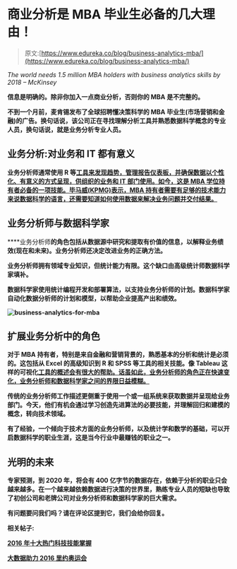 # 商业分析是 MBA 毕业生必备的几大理由！

> 原文:[https://www.edureka.co/blog/business-analytics-mba/](https://www.edureka.co/blog/business-analytics-mba/)

*The world needs 1.5 million MBA holders with business analytics skills by 2018 – McKinsey*

**信息是明确的。除非你加入一点商业分析，否则你的 MBA 是不完整的。**

**不到一个月前，麦肯锡发布了全球招聘懂决策科学的 MBA 毕业生(市场营销和金融)的广告。换句话说，该公司正在寻找理解分析工具并熟悉数据科学概念的专业人员，换句话说，就是业务分析专业人员。**

## ****业务分析:对业务和 IT 都有意义****

**业务分析师通常使用 R 等[工具来发现趋势，管理报告仪表板，并确保数据以个性化、有意义的方式呈现，供组织的业务和 IT 部门使用。如今，这是 MBA 学位持有者必备的一项技能。毕马威(KPMG)表示，MBA 持有者需要有足够的技术能力来说数据科学的语言，还需要知道如何使用数据来解决业务问题并交付结果。](https://www.edureka.co/blog/r-programming-for-data-science)**

## ****业务分析师与数据科学家****

****业务分析师**的角色包括从数据源中研究和提取有价值的信息，以解释业务绩效(现在和未来)。业务分析师还决定改进业务的正确方法。**

**业务分析师拥有领域专业知识，但统计能力有限。这个缺口由高级统计师数据科学家填补。**

**数据科学家使用统计编程开发和部署算法，以支持业务分析师的计划。数据科学家自动化数据分析师的计划和模型，以帮助企业提高产出和绩效。**

**![business-analytics-for-mba](../Images/f005f4f68979432a284978e39d28afa9.png)**

## ****扩展业务分析中的角色****

**对于 MBA 持有者，特别是来自金融和营销背景的，熟悉基本的分析和统计是必须的。这包括从 Excel 的高级知识到 R 和 SPSS 等工具的相关技能。像 Tableau 这样的可视化[工具的概述会有很大的帮助。话虽如此，业务分析师的角色正在快速变化，业务分析师和数据科学家之间的界限日益模糊。](https://www.edureka.co/blog/do-magic-with-tableau)**

**传统的业务分析师工作描述更侧重于使用一个或一组系统来获取数据并呈现给业务部门。今天，他们有机会通过学习创造先进算法的必要技能，并理解回归和建模的概念，转向技术领域。**

**有了经验，一个倾向于技术方面的业务分析师，以及统计学和数学的基础，可以开启数据科学的职业生涯，这是当今行业中最赚钱的职业之一。**

## ****光明的未来****

**专家预测，到 2020 年，将会有 400 亿字节的数据存在，依赖于分析的职业只会越来越多。在一个越来越依赖数据进行决策的世界里，熟练专业人员的短缺也导致了初创公司和老牌公司对业务分析师和数据科学家的巨大需求。**

**有问题要问我们吗？请在评论区提到它，我们会给你回复。**

****相关帖子:****

**[2016 年十大热门科技技能掌握](https://www.edureka.co/blog/10-hottest-tech-skills-in-2016/)**

**[大数据助力 2016 里约奥运会](https://www.edureka.co/blog/big-data-powers-rio-olympics-2016/)**